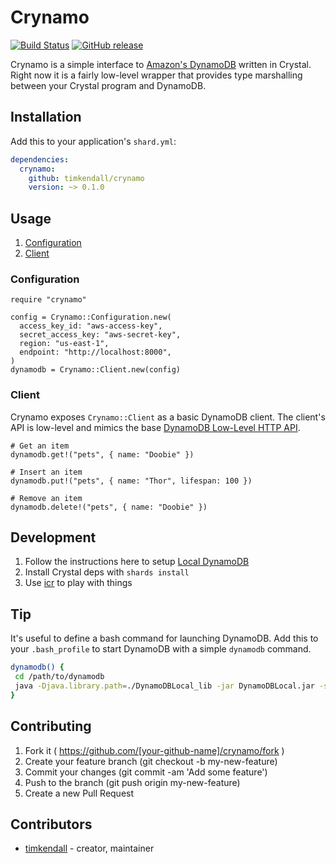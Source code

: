 # Crynamo

[![Build Status](https://travis-ci.org/timkendall/crynamo.svg?branch=master)](https://travis-ci.org/timkendall/crynamo)
[![GitHub release](https://img.shields.io/github/release/timkendall/crynamo.svg)](https://github.com/timkendall/crynamo/releases)


Crynamo is a simple interface to [Amazon's DynamoDB](https://aws.amazon.com/dynamodb/) written in Crystal. Right now it is a fairly low-level wrapper that provides type marshalling between your Crystal program and DynamoDB.

## Installation

Add this to your application's `shard.yml`:

```yaml
dependencies:
  crynamo:
    github: timkendall/crynamo
    version: ~> 0.1.0
```

## Usage

1. [Configuration](#Configuration)
1. [Client](#Client)

### Configuration

```crystal
require "crynamo"

config = Crynamo::Configuration.new(
  access_key_id: "aws-access-key",
  secret_access_key: "aws-secret-key",
  region: "us-east-1",
  endpoint: "http://localhost:8000",
)
dynamodb = Crynamo::Client.new(config)

```

### Client

Crynamo exposes `Crynamo::Client` as a basic DynamoDB client. The client's API is low-level and mimics the base [DynamoDB Low-Level HTTP API](http://docs.aws.amazon.com/amazondynamodb/latest/developerguide/Programming.LowLevelAPI.html).

```crystal
# Get an item
dynamodb.get!("pets", { name: "Doobie" })

# Insert an item
dynamodb.put!("pets", { name: "Thor", lifespan: 100 })

# Remove an item
dynamodb.delete!("pets", { name: "Doobie" })
```

## Development

1. Follow the instructions here to setup [Local DynamoDB](http://docs.aws.amazon.com/amazondynamodb/latest/developerguide/DynamoDBLocal.html)
1. Install Crystal deps with `shards install`
1. Use [icr](https://github.com/crystal-community/icr) to play with things

## Tip

It's useful to define a bash command for launching DynamoDB. Add this to your `.bash_profile` to start DynamoDB with a simple `dynamodb` command.

```bash
dynamodb() {
 cd /path/to/dynamodb
 java -Djava.library.path=./DynamoDBLocal_lib -jar DynamoDBLocal.jar -sharedDb
}
```

## Contributing

1. Fork it ( https://github.com/[your-github-name]/crynamo/fork )
2. Create your feature branch (git checkout -b my-new-feature)
3. Commit your changes (git commit -am 'Add some feature')
4. Push to the branch (git push origin my-new-feature)
5. Create a new Pull Request

## Contributors

- [timkendall](https://github.com/timkendall)  - creator, maintainer
